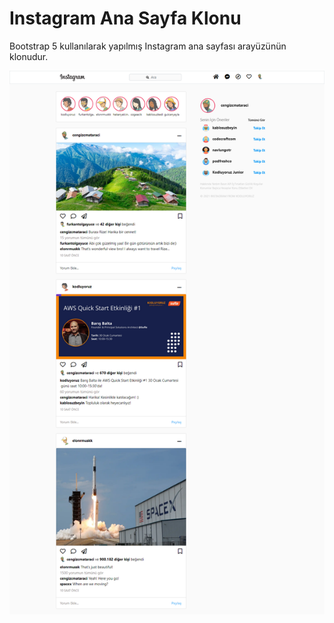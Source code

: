 # Instagram Ana Sayfa Klonu

Bootstrap 5 kullanılarak yapılmış Instagram ana sayfası arayüzünün klonudur.

![](assets/instagram-clone.png)